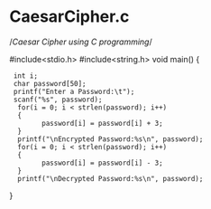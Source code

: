 # CaesarCipher.c
/*Caesar Cipher using C programming*/

#include<stdio.h>
#include<string.h>
void main()
{
     
     int i;
     char password[50]; 
     printf("Enter a Password:\t");
     scanf("%s", password);
      for(i = 0; i < strlen(password); i++)
      {
            password[i] = password[i] + 3;
      }
      printf("\nEncrypted Password:%s\n", password);
      for(i = 0; i < strlen(password); i++)
      {
            password[i] = password[i] - 3;
      }
      printf("\nDecrypted Password:%s\n", password);
      
}
